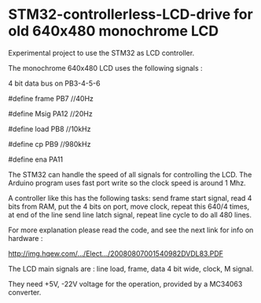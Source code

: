 # STM32-controllerless-LCD-drive for old 640x480 monochrome LCD

Experimental project to use the STM32 as LCD controller.

The monochrome 640x480 LCD uses the following signals : 

4 bit data bus on PB3-4-5-6

#define frame PB7  //40Hz

#define Msig  PA12 //20Hz

#define load  PB8  //10kHz

#define cp    PB9  //980kHz

#define ena   PA11  


The STM32 can handle the speed of all signals for controlling the LCD. The Arduino program
uses fast port write so the clock speed is around 1 Mhz. 

A controller like this has the following tasks: send frame start signal, read 4 bits from RAM, 
put the 4 bits on port, move clock, repeat this 640/4 times, at end of the line send line latch signal,
repeat line cycle to do all 480 lines.

For more explanation please read the code, and see the next link for info on hardware :

http://img.hqew.com/.../Elect.../20080807001540982DVDL83.PDF

The LCD main signals are : line load, frame, data 4 bit wide, clock, M signal.

They need +5V, -22V voltage for the operation, provided by a MC34063 converter.

